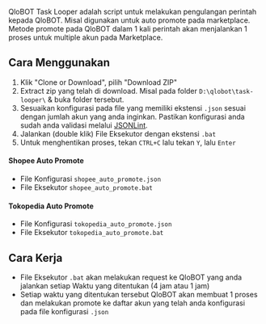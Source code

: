 QloBOT Task Looper adalah script untuk melakukan pengulangan perintah kepada QloBOT. Misal digunakan untuk auto promote pada marketplace. Metode promote pada QloBOT dalam 1 kali perintah akan menjalankan 1 proses untuk multiple akun pada Marketplace.

## Cara Menggunakan

1. Klik "Clone or Download", pilih "Download ZIP"
2. Extract zip yang telah di download. Misal pada folder `D:\qlobot\task-looper\` & buka folder tersebut.
3. Sesuaikan konfigurasi pada file yang memiliki ekstensi `.json` sesuai dengan jumlah akun yang anda inginkan. Pastikan konfigurasi anda sudah anda validasi melalui [JSONLint](http://jsonlint.com/).
4. Jalankan (double klik) File Eksekutor dengan ekstensi `.bat`
5. Untuk menghentikan proses, tekan `CTRL+C` lalu tekan `Y`, lalu `Enter`

#### Shopee Auto Promote

- File Konfigurasi `shopee_auto_promote.json`
- File Eksekutor `shopee_auto_promote.bat`

#### Tokopedia Auto Promote

- File Konfigurasi `tokopedia_auto_promote.json`
- File Eksekutor `tokopedia_auto_promote.bat`

## Cara Kerja
- File Eksekutor `.bat` akan melakukan request ke QloBOT yang anda jalankan setiap Waktu yang ditentukan (4 jam atau 1 jam)
- Setiap waktu yang ditentukan tersebut QloBOT akan membuat 1 proses dan melakukan promote ke daftar akun yang telah anda konfigurasi pada file konfigurasi `.json`